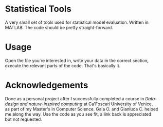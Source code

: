 # Statistical Tools
A very small set of tools used for statistical model evaluation. Written in MATLAB. The code should be pretty straight-forward. 

# Usage
Open the file you're interested in, write your data in the correct section, execute the relevant parts of the code. That's basically it.

# Acknowledgements
Done as a personal project after I successfully completed a course in <i>Data-design and nature-inspired computing</i> at Ca'Foscari University of Venice, as part of my Master's in Computer Science. Gaia O. and Gianluca C. helped me along the way. Use the code as you see fit, a link back is appreciated but not requested. 
